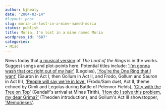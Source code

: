 ```yaml
---
author: kjhealy
date: "2004-03-14"
#layout: post
slug: moria-im-lost-in-a-mine-named-moria
status: publish
title: Moria, I'm lost in a mine named Moria
wordpress_id: '607'
categories:
- Misc
---
```


News today that [a musical version](http://news.bbc.co.uk/2/hi/entertainment/3510076.stm) of *The Lord of the Rings* is in the works. Suggest songs and plot-points here. Potential titles include: ['I'm gonna wash that orc right out of my hair'](http://www.lyricsondemand.com/soundtracks/s/southpacificlyrics/imgonnawashthatmanrightouttamyhairlyrics.html) (Legolas), ['You're the One Ring that I want'](http://www.anysonglyrics.com/lyrics/g/grease/youretheone.htm) (Sauron in Act I, then Gollum in Act II, and Frodo, Gollum and Sauron in Act III), ['People will say we're in love'](http://www.stlyrics.com/lyrics/oklahoma/peoplewillsaywereinlove.htm) (Frodo/Sam duet, Act II, theme echoed by Gimli and Legolas during Battle of Pelennor Fields), ['City with the Tree on Top'](http://www.stlyrics.com/lyrics/oklahoma/thesurreywiththefringeontop.htm) (Gandalf's arrival at Minas Tirith), ['How do I solve this problem, my dear Grima?'](http://persweb.direct.ca/fstringe/oz/h552.html) (Theoden introduction), and Gollum's Act III showstopper, ['Memorieses'](http://www.loudkaraoke.com/details.asp?ID=PSG1054).
